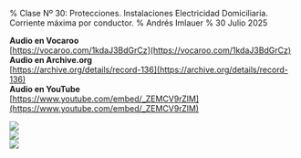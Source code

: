 % Clase Nº 30: Protecciones. Instalaciones Electricidad Domiciliaria. Corriente máxima por conductor.
% Andrés Imlauer
% 30 Julio 2025

**Audio en Vocaroo**  
[https://vocaroo.com/1kdaJ3BdGrCz](https://vocaroo.com/1kdaJ3BdGrCz)  
**Audio en Archive.org**  
[https://archive.org/details/record-136](https://archive.org/details/record-136)  
**Audio en YouTube**  
[https://www.youtube.com/embed/_ZEMCV9rZlM](https://www.youtube.com/embed/_ZEMCV9rZlM)  
  
![](https://blogger.googleusercontent.com/img/b/R29vZ2xl/AVvXsEgNv0psiBumGuwCbPTtkA9ZaTOexi0yYjAJzd5ihpXqITRDxp8SGsTFYixpdTL6yp5-uzEgw2TWqoGV2NIr2ivF222YdOwnso8ksLqJMHyy4AtB5a9-uYteIJiyq4d8rrTAFO-WD7yjMRo0i2FSXYou9Rp8rgtiimw4RCL37dOPBe-tqpzeG4lz4gzVg-8/s4160/IMG_20250526_194559815.jpg)  
![](https://blogger.googleusercontent.com/img/b/R29vZ2xl/AVvXsEgYESTHYVjKYsKt0FP_8OIhcORkB6QZhooyejYLHZVJLnAIZhbuM9CR1HWqsJGPvud8FejdkHhVylcrPmeLd1lnMLqF5IxzFY-V7FjyDFemizIs7WqFTNsmMuCBwalC5cdrR9pQ6MomqrkVtfYPE5RHZvtabFTe3XPuo-LlLJGMuQoXr30lg8guidYADGw/s4160/IMG_20250526_195721098.jpg)  
![](https://blogger.googleusercontent.com/img/b/R29vZ2xl/AVvXsEgvkzEIEaPBxpahseUbE-Z0jlMTYLcf7lAM2i3co2hkJ9hDgqf-KAcTWfLvlvP1mr6j7p5MhozfMpf-6JmLxa_U3pNwNor4eLx6kCJ8ySlFZQjF90NIRyvyF6Vf975P-n6oQCPBUpKYA33rWq1WygNbpN-4iLg4NkrQk-NgMT3TAF7oQZcESuU79gXvSMI/s4160/IMG_20250526_201536814.jpg)  
  
